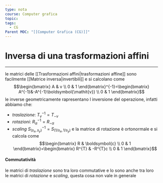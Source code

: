 ```yaml
---
type: nota
course: Computer grafica
topic: 
tags:
  - CG
Parent MOC: "[[Computer Grafica (CG)]]"
---
```



# Inversa di una trasformazioni affini
---
le matrici delle [[Trasformazioni affini|trasformazioni affine]] sono facilmente [[Matrice inversa|invertibili]] e si calcolano come $$\begin{bmatrix}
A & v \\
0 & 1
\end{bmatrix}^{-1}=\begin{bmatrix}
  A^{-1}&-A^{-1}\boldsymbol{\mathit{v}} \\
0  & 1 
\end{bmatrix}$$
le inverse  geometricamente rapresentano l inversione del operazione, infatti abbiamo che: 
- _traslazione_: $T_{v}^{-1}=T_{-v}$
- _rotazioni_: $R^{-1}_{\alpha}=R_{-\alpha}$
- _scaling_ $S^{-1}_{(s_{x},s_{y})}=S_{(1/s_{x},1/s_{y})}$
e la matrice di rotazione è ortonormale e si calcola come $$\begin{bmatrix}
R & \boldsymbol{c} \\
0 & 1
\end{bmatrix}=\begin{bmatrix}
R^{T} & -R^{T}c \\
0 & 1
\end{bmatrix}$$
#### Commutatività
le matrici di _traslazione_ sono tra loro commutative e lo sono anche tra loro le matrici di _rotazione_ e _scaling_, questa cosa non vale in generale
